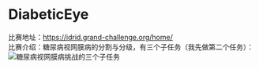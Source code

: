 # DiabeticEye
比赛地址：https://idrid.grand-challenge.org/home/  
比赛介绍：糖尿病视网膜病的分割与分级，有三个子任务（我先做第二个任务）：
![糖尿病视网膜病挑战的三个子任务](http://upload-images.jianshu.io/upload_images/984652-ac126dba72cee944.png?imageMogr2/auto-orient/strip%7CimageView2/2/w/1240)
